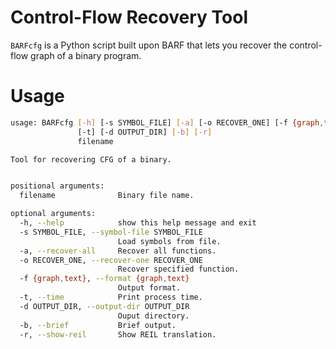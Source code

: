 # Control-Flow Recovery Tool

``BARFcfg`` is a Python script built upon BARF that lets you recover the
control-flow graph of a binary program.

# Usage

```bash
usage: BARFcfg [-h] [-s SYMBOL_FILE] [-a] [-o RECOVER_ONE] [-f {graph,text}]
               [-t] [-d OUTPUT_DIR] [-b] [-r]
               filename

Tool for recovering CFG of a binary.


positional arguments:
  filename              Binary file name.

optional arguments:
  -h, --help            show this help message and exit
  -s SYMBOL_FILE, --symbol-file SYMBOL_FILE
                        Load symbols from file.
  -a, --recover-all     Recover all functions.
  -o RECOVER_ONE, --recover-one RECOVER_ONE
                        Recover specified function.
  -f {graph,text}, --format {graph,text}
                        Output format.
  -t, --time            Print process time.
  -d OUTPUT_DIR, --output-dir OUTPUT_DIR
                        Ouput directory.
  -b, --brief           Brief output.
  -r, --show-reil       Show REIL translation.

```
